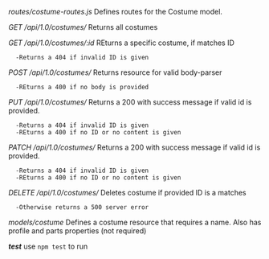 *routes/costume-routes.js*  Defines routes for the Costume model.

_GET /api/1.0/costumes/_ Returns all costumes

_GET /api/1.0/costumes/:id_  REturns a specific costume, if matches ID

      -Returns a 404 if invalid ID is given

_POST /api/1.0/costumes/_ Returns resource for valid body-parser

      -REturns a 400 if no body is provided

_PUT /api/1.0/costumes/_ Returns a 200 with success message if valid id is provided.

      -Returns a 404 if invalid ID is given
      -REturns a 400 if no ID or no content is given

_PATCH /api/1.0/costumes/_ Returns a 200 with success message if valid id is provided.

      -Returns a 404 if invalid ID is given
      -REturns a 400 if no ID or no content is given

_DELETE /api/1.0/costumes/_  Deletes costume if provided ID is a matches

      -Otherwise returns a 500 server error

*models/costume* Defines a costume resource that requires a name. Also has profile and parts properties (not required) 



*__test__* use `npm test` to run
